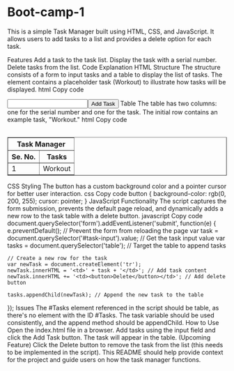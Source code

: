# Boot-camp-1
This is a simple Task Manager built using HTML, CSS, and JavaScript. It allows users to add tasks to a list and provides a delete option for each task.

Features
Add a task to the task list.
Display the task with a serial number.
Delete tasks from the list.
Code Explanation
HTML Structure
The structure consists of a form to input tasks and a table to display the list of tasks.
The <table> element contains a placeholder task (Workout) to illustrate how tasks will be displayed.
html
Copy code
<form action="">
    <input type="text" name="Add Task" id="task-input">
    <button type="submit">Add Task</button>
</form>
Table
The table has two columns: one for the serial number and one for the task.
The initial row contains an example task, "Workout."
html
Copy code
<table border="">
    <thead>
        <th colspan="2" style="text-align: center;">Task Manager</th>
    </thead>
    <thead>
        <th>Se. No.</th>
        <th>Tasks</th>
    </thead>
    <tr>
        <td>1</td>
        <td>Workout</td>
    </tr>
</table>
CSS Styling
The button has a custom background color and a pointer cursor for better user interaction.
css
Copy code
button {
    background-color: rgb(0, 200, 255);
    cursor: pointer;
}
JavaScript Functionality
The script captures the form submission, prevents the default page reload, and dynamically adds a new row to the task table with a delete button.
javascript
Copy code
document.querySelector('form').addEventListener('submit', function(e) {
    e.preventDefault(); // Prevent the form from reloading the page
    var task = document.querySelector('#task-input').value; // Get the task input value
    var tasks = document.querySelector('table'); // Target the table to append tasks

    // Create a new row for the task
    var newTask = document.createElement('tr');
    newTask.innerHTML = '<td>' + task + '</td>'; // Add task content
    newTask.innerHTML += '<td><button>Delete</button></td>'; // Add delete button

    tasks.appendChild(newTask); // Append the new task to the table
});
Issues
The #Tasks element referenced in the script should be table, as there's no element with the ID #Tasks.
The task variable should be used consistently, and the append method should be appendChild.
How to Use
Open the index.html file in a browser.
Add tasks using the input field and click the Add Task button.
The task will appear in the table.
(Upcoming Feature) Click the Delete button to remove the task from the list (this needs to be implemented in the script).
This README should help provide context for the project and guide users on how the task manager functions.
